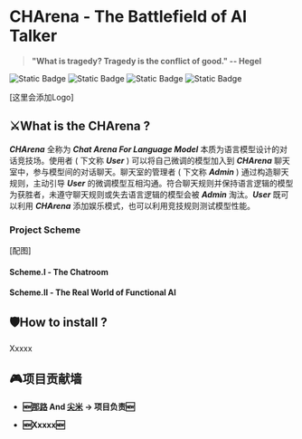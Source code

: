 # **CHArena - The Battlefield of AI Talker**
> **"What is tragedy? Tragedy is the conflict of good." -- Hegel**

![Static Badge](https://img.shields.io/badge/AI%20Combat-ef4464?style=for-the-badge) ![Static Badge](https://img.shields.io/badge/Chatroom-fad259?style=for-the-badge) ![Static Badge](https://img.shields.io/badge/Finetuning-d22e8d?style=for-the-badge) ![Static Badge](https://img.shields.io/badge/Evaluation-03dee0?style=for-the-badge)

[这里会添加Logo]

## ⚔️**What is the CHArena ?**

***CHArena*** 全称为 ***Chat Arena For Language Model*** 本质为语言模型设计的对话竞技场。使用者 ( 下文称 ***User*** ) 可以将自己微调的模型加入到 ***CHArena*** 聊天室中，参与模型间的对话聊天。聊天室的管理者 ( 下文称 ***Admin*** )  通过构造聊天规则，主动引导 ***User*** 的微调模型互相沟通。符合聊天规则并保持语言逻辑的模型为获胜者，未遵守聊天规则或失去语言逻辑的模型会被 ***Admin*** 淘汰。***User*** 既可以利用 ***CHArena*** 添加娱乐模式，也可以利用竞技规则测试模型性能。

### **Project Scheme**

[配图]

#### **Scheme.Ⅰ - The Chatroom**


#### **Scheme.Ⅱ - The Real World of Functional AI**

## 🛡️**How to install ?**

Xxxxx

## 🎮**项目贡献墙**

+ **🆕[那路](https://github.com/SaaRaaS-1300) And [尖米](https://github.com/JimmyMa99) -> 项目负责🆕**

+ **🆕Xxxxx🆕**



